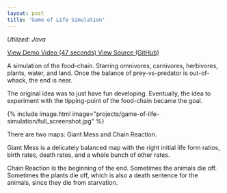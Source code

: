 ```yaml
---
layout: post
title: 'Game of Life Simulation'
---
```


*Utilized: Java*

<a href="https://youtu.be/1l658kcB-rE">
  View Demo Video (47 seconds) <i class="fa fa-arrow-right" aria-hidden="true"></i>
</a>

<a href="https://github.com/MikeWeiZhou/game-of-life-simulation">
  View Source (GitHub) <i class="fa fa-arrow-right" aria-hidden="false"></i>
</a>

A simulation of the food-chain. Starring omnivores, carnivores, herbivores, plants, water, and land. Once the balance of prey-vs-predator is out-of-whack, the end is near.

The original idea was to just have fun developing. Eventually, the idea to experiment with the tipping-point of the food-chain became the goal.

{% include image.html image="projects/game-of-life-simulation/full_screenshot.jpg" %}

There are two maps: Giant Mess and Chain Reaction.

Giant Mess is a delicately balanced map with the right initial life form ratios, birth rates, death rates, and a whole bunch of other rates.

Chain Reaction is the beginning of the end. Sometimes the animals die off. Sometimes the plants die off, which is also a death sentence for the animals, since they die from starvation.